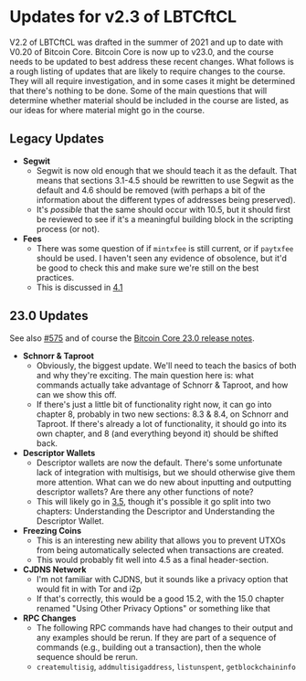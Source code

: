 # Updates for v2.3 of LBTCftCL

V2.2 of LBTCftCL was drafted in the summer of 2021 and up to date with V0.20 of Bitcoin Core. Bitcoin Core is now up to v23.0, and the course needs to be updated to best address these recent changes. What follows is a rough listing of updates that are likely to require changes to the course. They will all require investigation, and in some cases it might be determined that there's nothing to be done. Some of the main questions that will determine whether material should be included in the course are listed, as our ideas for where material might go in the course.

## Legacy Updates

* **Segwit**
   * Segwit is now old enough that we should teach it as the default. That means that sections 3.1-4.5 should be rewritten to use Segwit as the default and 4.6 should be removed (with perhaps a bit of the information about the different types of addresses being preserved).
   * It's _possible_ that the same should occur with 10.5, but it should first be reviewed to see if it's a meaningful building block in the scripting process (or not).
* **Fees**
   * There was some question of if `mintxfee` is still current, or if `paytxfee` should be used. I haven't seen any evidence of obsolence, but it'd be good to check this and make sure we're still on the best practices.
   * This is discussed in [4.1](https://github.com/BlockchainCommons/Learning-Bitcoin-from-the-Command-Line/blob/master/04_1_Sending_Coins_The_Easy_Way.md)
  
## 23.0 Updates

See also [#575](https://github.com/BlockchainCommons/Learning-Bitcoin-from-the-Command-Line/issues/575) and of course the [Bitcoin Core 23.0 release notes](https://github.com/bitcoin/bitcoin/blob/master/doc/release-notes/release-notes-23.0.md).

* **Schnorr & Taproot**
   * Obviously, the biggest update. We'll need to teach the basics of both and why they're exciting. The main question here is: what commands actually take advantage of Schnorr & Taproot, and how can we show this off.
   * If there's just a little bit of functionality right now, it can go into chapter 8, probably in two new sections: 8.3 & 8.4, on Schnorr and Taproot. If there's already a lot of functionality, it should go into its own chapter, and 8 (and everything beyond it) should be shifted back.
* **Descriptor Wallets**
   * Descriptor wallets are now the default. There's some unfortunate lack of integration with multisigs, but we should otherwise give them more attention. What can we do new about inputting and outputting descriptor wallets? Are there any other functions of note?
   * This will likely go in [3.5](https://github.com/BlockchainCommons/Learning-Bitcoin-from-the-Command-Line/blob/master/03_5_Understanding_the_Descriptor.md), though it's possible it go split into two chapters: Understanding the Descriptor and Understanding the Descriptor Wallet.
* **Freezing Coins**
   * This is an interesting new ability that allows you to prevent UTXOs from being automatically selected when transactions are created. 
   * This would probably fit well into 4.5 as a final header-section.
* **CJDNS Network** 
   * I'm not familiar with CJDNS, but it sounds like a privacy option that would fit in with Tor and i2p
   * If that's correctly, this would be a good 15.2, with the 15.0 chapter renamed "Using Other Privacy Options" or something like that
* **RPC Changes**
   * The following RPC commands have had changes to their output and any examples should be rerun. If they are part of a sequence of commands (e.g., building out a transaction), then the whole sequence should be rerun.
   * `createmultisig`, `addmultisigaddress`, `listunspent`, `getblockchaininfo`
